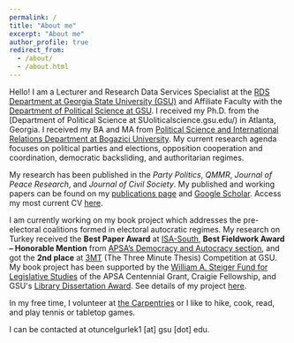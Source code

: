 ```yaml
---
permalink: /
title: "About me"
excerpt: "About me"
author_profile: true
redirect_from: 
  - /about/
  - /about.html
---
```


Hello! I am a Lecturer and Research Data Services Specialist at the [RDS Department at Georgia State University (GSU)](https://research.library.gsu.edu/dataservices) and Affiliate Faculty with the [Department of Political Science at GSU](https://politicalscience.gsu.edu/). I received my Ph.D. from the [Department of Political Science at SUoliticalscience.gsu.edu/) in Atlanta, Georgia. I received my BA and MA from [Political Science and International Relations Department at Bogazici University](https://pols.boun.edu.tr/). My current research agenda focuses on political parties and elections, opposition cooperation and coordination, democratic backsliding, and authoritarian regimes. 

My research has been published in the *Party Politics*, *QMMR*, *Journal of Peace Research*, and *Journal of Civil Society*. My published and working papers can be found on my [publications page](https://ozlemtuncel.github.io/publications/) and [Google Scholar](https://scholar.google.com/citations?user=Q4RzaGMAAAAJ&hl=en). Access my most current CV [here](https://ozlemtuncel.github.io/cv/).

I am currently working on my book project which addresses the pre-electoral coalitions formed in electoral autocratic regimes. My research on Turkey received the **Best Paper Award** at [ISA-South](https://twitter.com/ozlem__tuncel/status/1710733972873900453), **Best Fieldwork Award – Honorable Mention** from [APSA’s Democracy and Autocracy section](/files/Tuncel_APSA_Award.pdf), and got the **2nd place** at [3MT](https://twitter.com/ozlem__tuncel/status/1775221899070668826) (The Three Minute Thesis) Competition at GSU. My book project has been supported by the [William A. Steiger Fund for Legislative Studies](https://connect.apsanet.org/centennialcenter/2022/09/01/pre-electoral-opposition-coalitions-in-authoritarian-regimes/) of the APSA Centennial Grant, Craigie Fellowship, and GSU's [Library Dissertation Award](https://graduate.gsu.edu/dissertation-library-travel-awards/). See details of my project [here](https://ozlemtuncel.github.io/dissertation/).

In my free time, I volunteer at [the Carpentries](https://carpentries.org/) or I like to hike, cook, read, and play tennis or tabletop games.

I can be contacted at otuncelgurlek1 [at] gsu [dot] edu.

